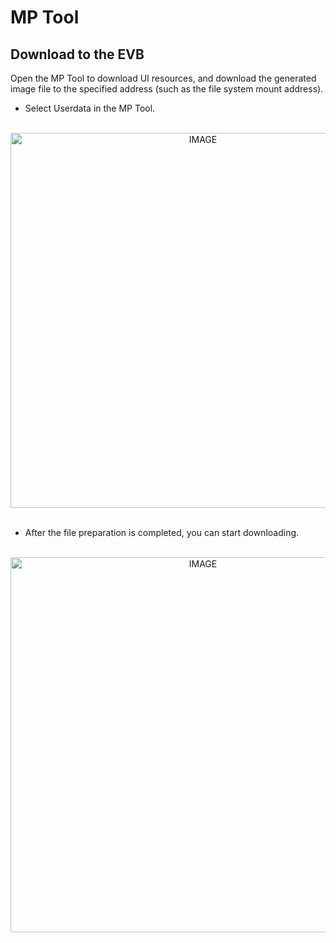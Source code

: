 # MP Tool

##  Download to the EVB
Open the MP Tool to download UI resources, and download the generated image file to the specified address (such as the file system mount address).
* Select Userdata in the MP Tool.

<br/>
<div style="text-align: center"><img width= "600" src="https://foruda.gitee.com/images/1661756726607530695/04525d61_11406702.png" alt="IMAGE"></div>
<br/>

* After the file preparation is completed, you can start downloading.

<br/>
<div style="text-align: center"><img width= "600" src="https://foruda.gitee.com/images/1661757159634868348/d20d4a49_11406702.png" 
alt="IMAGE"></div>
<br/>
























